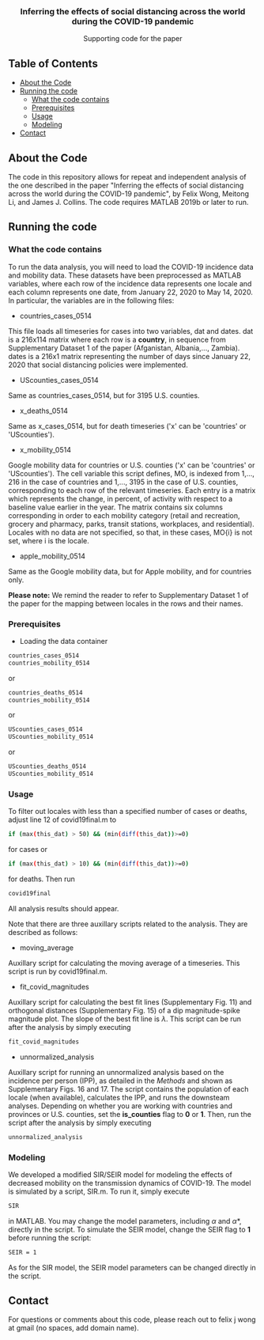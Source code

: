 <!--
*** Thanks for checking out this README Template. If you have a suggestion that would
*** make this better, please fork the repo and create a pull request or simply open
*** an issue with the tag "enhancement".
*** Thanks again! Now go create something AMAZING! :D
-->




<!-- PROJECT LOGO -->
<br />
<p align="center">

  <h3 align="center">Inferring the effects of social distancing across the world during the COVID-19 pandemic</h3>

  <p align="center">
    Supporting code for the paper
  </p>
</p>



<!-- TABLE OF CONTENTS -->
## Table of Contents

* [About the Code](#about-the-project)
* [Running the code](#running-the-code)
  * [What the code contains](#what-the-code-contains)
  * [Prerequisites](#prerequisites)
  * [Usage](#usage)
  * [Modeling](#modeling)
* [Contact](#contact)



<!-- ABOUT THE PROJECT -->
## About the Code

The code in this repository allows for repeat and independent analysis of the one described in the paper "Inferring the effects of social distancing across the world during the COVID-19 pandemic", by Felix Wong, Meitong Li, and James J. Collins. The code requires MATLAB 2019b or later to run. 

<!-- GETTING STARTED -->
## Running the code


### What the code contains

To run the data analysis, you will need to load the COVID-19 incidence data and mobility data. These datasets have been preprocessed as MATLAB variables, where each row of the incidence data represents one locale and each column represents one date, from January 22, 2020 to May 14, 2020. In particular, the variables are in the following files:

* countries_cases_0514
<p>
This file loads all timeseries for cases into two variables, dat and dates. dat is a 216x114 matrix where each row is a <b>country</b>, in sequence from Supplementary Dataset 1 of the paper (Afganistan, Albania,..., Zambia). dates is a 216x1 matrix representing the number of days since January 22, 2020 that social distancing policies were implemented. 
</p>

* UScounties_cases_0514
<p>
Same as countries_cases_0514, but for 3195 U.S. counties. 
</p>

* x_deaths_0514
<p>
Same as x_cases_0514, but for death timeseries ('x' can be 'countries' or 'UScounties').
</p>

* x_mobility_0514
<p>
Google mobility data for countries or U.S. counties ('x' can be 'countries' or 'UScounties'). The cell variable this script defines, MO, is indexed from 1,..., 216 in the case of countries and 1,..., 3195 in the case of U.S. counties, corresponding to each row of the relevant timeseries. Each entry is a matrix which represents the change, in percent, of activity with respect to a baseline value earlier in the year. The matrix contains six columns corresponding in order to each mobility category (retail and recreation, grocery and pharmacy, parks, transit stations, workplaces, and residential). Locales with no data are not specified, so that, in these cases, MO{i} is not set, where i is the locale.
</p>

* apple_mobility_0514
<p>
Same as the Google mobility data, but for Apple mobility, and for countries only.
</p>

<p>
<b>Please note:</b> We remind the reader to refer to Supplementary Dataset 1 of the paper for the mapping between locales in the rows and their names. 
</p>

### Prerequisites

* Loading the data container
```sh
countries_cases_0514
countries_mobility_0514
```

or

```sh
countries_deaths_0514
countries_mobility_0514
```

or

```sh
UScounties_cases_0514
UScounties_mobility_0514
```

or

```sh
UScounties_deaths_0514
UScounties_mobility_0514
```



### Usage

To filter out locales with less than a specified number of cases or deaths, adjust line 12 of covid19final.m to
```sh
if (max(this_dat) > 50) && (min(diff(this_dat))>=0)
```
for cases or 
```sh
if (max(this_dat) > 10) && (min(diff(this_dat))>=0)
```
for deaths. Then run
```sh
covid19final
```
All analysis results should appear. 
<p></p>

Note that there are three auxillary scripts related to the analysis. They are described as follows:
<p></p>

* moving_average
<p>
Auxillary script for calculating the moving average of a timeseries. This script is run by covid19final.m.
</p>


* fit_covid_magnitudes
<p>
Auxillary script for calculating the best fit lines (Supplementary Fig. 11) and orthogonal distances (Supplementary Fig. 15) of a dip magnitude-spike magnitude plot. The slope of the best fit line is <i>&lambda;</i>. This script can be run after the analysis by simply executing
</p>

```sh
fit_covid_magnitudes
```

* unnormalized_analysis
<p>
Auxillary script for running an unnormalized analysis based on the incidence per person (IPP), as detailed in the <i>Methods</i> and shown as Supplementary Figs. 16 and 17. The script contains the population of each locale (when available), calculates the IPP, and runs the downsteam analyses. Depending on whether you are working with countries and provinces or U.S. counties, set the <b>is_counties</b> flag to <b>0</b> or <b>1</b>. Then, run the script after the analysis by simply executing
</p>

```sh
unnormalized_analysis
```



### Modeling

We developed a modified SIR/SEIR model for modeling the effects of decreased mobility on the transmission dynamics of COVID-19. The model is simulated by a script, SIR.m. To run it, simply execute
```sh
SIR
```
in MATLAB. You may change the model parameters, including <i>&alpha;</i> and <i>&alpha;</i>\*, directly in the script. To simulate the SEIR model, change the SEIR flag to <b>1</b> before running the script: 
```sh
SEIR = 1
```
As for the SIR model, the SEIR model parameters can be changed directly in the script.

<!-- CONTACT -->
## Contact

For questions or comments about this code, please reach out to felix j wong at gmail (no spaces, add domain name). 



